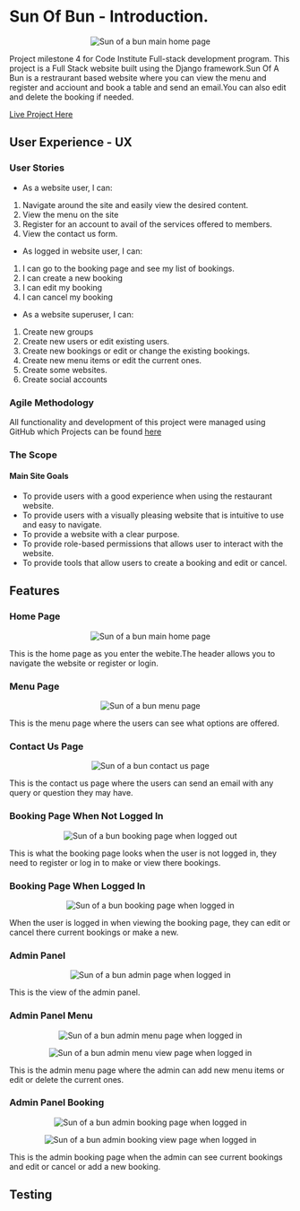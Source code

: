 # Sun Of Bun - Introduction.

<p align="center"><img src="./static/readme/img/main.png"
        alt="Sun of a bun main home page"></p>

Project milestone 4 for Code Institute Full-stack development program.
This project is a Full Stack website built using the Django framework.Sun Of A Bun is a restraurant based website where you can view the menu and register and acciount and book a table and send an email.You can also edit and delete the booking if needed.

[Live Project Here](https://pp4-restaurant-django.herokuapp.com/)



## User Experience - UX

### User Stories

* As a website user, I can:

1. Navigate around the site and easily view the desired content.
2. View the menu on the site
3. Register for an account to avail of the services offered to members.
4. View the contact us form.


* As logged in website user, I can:

1. I can go to the booking page and see my list of bookings.
2. I can create a new booking
3. I can edit my booking
4. I can cancel my booking

* As a website superuser, I can:

1. Create new groups
2. Create new users or edit existing users.
3. Create new bookings or edit or change the existing bookings.
4. Create new menu items or edit the current ones.
5. Create some websites.
6. Create social accounts


### Agile Methodology

All functionality and development of this project were managed using GitHub which Projects can be found
[here](https://github.com/users/TheDKnight/projects/4)

### The Scope

#### Main Site Goals

* To provide users with a good experience when using the restaurant website.
* To provide users with a visually pleasing website that is intuitive to use and easy to navigate.
* To provide a website with a clear purpose.
* To provide role-based permissions that allows user to interact with the website.
* To provide tools that allow users to create a booking and edit or cancel.


## Features

### Home Page

<p align="center"><img src="./static/readme/img/main.png"
        alt="Sun of a bun main home page"></p>

This is the home page as you enter the webite.The header allows you to navigate the website or register or login.

### Menu Page

<p align="center"><img src="./static/readme/img/menu.page.png"
        alt="Sun of a bun  menu page"></p>

This is the menu page where the users can see what options are offered.

### Contact Us Page

<p align="center"><img src="./static/readme/img/contactus.page.png"
        alt="Sun of a bun contact us page"></p>

This is the contact us page where the users can send an email with any query or question they may have.

### Booking Page When Not Logged In

<p align="center"><img src="./static/readme/img/book.logout.png"
        alt="Sun of a bun booking page when logged out"></p>

This is what the booking page looks when the user is not logged in, they need to register or log in to make or view there bookings.

### Booking Page When Logged In

<p align="center"><img src="./static/readme/img/book.login.png"
        alt="Sun of a bun booking page when logged in"></p>

When the user is logged in when viewing the booking page, they can edit or cancel there current bookings or make a new.

### Admin Panel

<p align="center"><img src="./static/readme/img/admin.panel.png"
        alt="Sun of a bun admin page when logged in"></p>

This is the view of the admin panel.

### Admin Panel Menu

<p align="center"><img src="./static/readme/img/admin.menu.png"
        alt="Sun of a bun admin menu page when logged in"></p>

<p align="center"><img src="./static/readme/img/admin.menu.view.png"
        alt="Sun of a bun admin menu view page when logged in"></p>

This is the admin menu page where the admin can add new menu items or edit or delete the current ones.

### Admin Panel Booking

<p align="center"><img src="./static/readme/img/admin.book.png"
        alt="Sun of a bun admin booking page when logged in"></p>

<p align="center"><img src="./static/readme/img/admin.book.view.png"
        alt="Sun of a bun admin booking view page when logged in"></p>

This is the admin booking page when the admin can see current bookings and edit or cancel or add a new booking.

## Testing